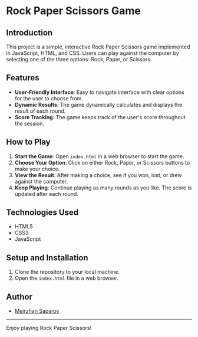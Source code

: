 # Rock Paper Scissors Game

## Introduction
This project is a simple, interactive Rock Paper Scissors game implemented in JavaScript, HTML, and CSS. Users can play against the computer by selecting one of the three options: Rock, Paper, or Scissors.

## Features
- **User-Friendly Interface**: Easy to navigate interface with clear options for the user to choose from.
- **Dynamic Results**: The game dynamically calculates and displays the result of each round.
- **Score Tracking**: The game keeps track of the user's score throughout the session.

## How to Play
1. **Start the Game**: Open `index.html` in a web browser to start the game.
2. **Choose Your Option**: Click on either Rock, Paper, or Scissors buttons to make your choice.
3. **View the Result**: After making a choice, see if you won, lost, or drew against the computer.
4. **Keep Playing**: Continue playing as many rounds as you like. The score is updated after each round.

## Technologies Used
- HTML5
- CSS3
- JavaScript

## Setup and Installation
1. Clone the repository to your local machine.
2. Open the `index.html` file in a web browser.

## Author
- [Meirzhan Saparov](https://github.com/Meirzhan05)

---

Enjoy playing Rock Paper Scissors!
